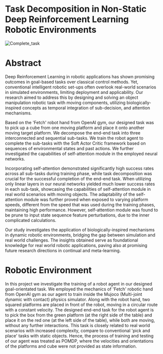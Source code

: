 # Task Decomposition in Non-Static Deep Reinforcement Learning Robotic Environments

![Complete_task](https://github.com/nikolaos1997/Neural-Robotics/assets/103045738/a8a9a811-f829-4d4f-9dba-76d84e35d8b8)



# Abstract
Deep Reinforcement Learning in robotic applications has shown promising outcomes in goal-based tasks over classical control methods. Yet, conventional intelligent robotic set-ups often overlook real-world scenarios in simulated environments, limiting deployment and applicability. Our research aimed to address this by designing and solving an object manipulation robotic task with moving components, utilizing biologically-inspired concepts as temporal integration of sub-decision, and attention mechanisms. 

Based on the 'Fetch' robot hand from OpenAI gym, our designed task was to pick up a cube from one moving platform and place it onto another moving target platform. We decompose the end-end task into three interconnected and sequential sub-tasks. We train the robot agent to complete the sub-tasks with the Soft Actor Critic framework based on sequences of environmental states and past actions. We further investigated the capabilities of self-attention module in the employed neural networks.

Incorporating self-attention demonstrated significantly high success rates across all sub-tasks during training phase, while task decomposition was crucial for the successful completion of the end-end task. When utilizing only linear layers in our neural networks yielded much lower success rates in each sub-task, showcasing the capabilities of self-attention module in real world scenarios with moving objects. The adaptability of the self-attention module was further proved when exposed to varying platform speeds, different from the speed that was used during the training phases, maintaining high performance. However, self-attention module was found to be prune to input state sequence feature perturbations, due to the inner complicated calculations.

Our study investigates the application of biologically-inspired mechanisms in dynamic robotic environments, bridging the gap between simulation and real world challenges. The insights obtained serve as foundational knowledge for real world robotic applications, paving also at promising future research directions in continual and meta-learning.

# Robotic Environment

In this project we investigate the training of a robot agent in our designed goal-orientated task. We employed the mechanics of 'Fetch' robotic hand from OpenAI gym as our agent to train inside the Mujoco (Multi-joint dynamic with contact) physics simulator. Along with the robot hand, two squared platforms are placed in front of the robot, moving in a circular route with a constant velocity. The designed end-end task for the robot agent is to pick the box from the green platform (at the right side of the table) and place it on the red one (at the left side of the table), while both are moving, without any further interactions. This task is closely related to real world scenarios with increased complexity, compare to conventional 'pick and place' tasks with static objects. Hence, the process of training and testing of our agent was treated as POMDP, where the velocities and orientations of the platforms and cube were not provided as state information.
